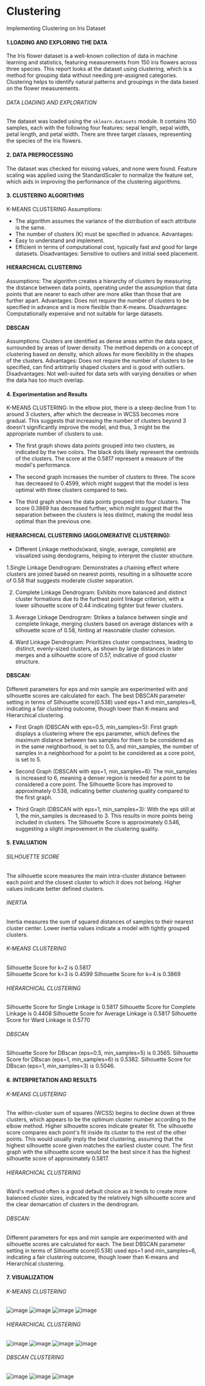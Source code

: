 # Clustering
Implementing Clustering on Iris Dataset

#### 1.LOADING AND EXPLORING THE DATA
The Iris flower dataset is a well-known collection of data in machine learning and statistics, featuring measurements from 150 iris flowers across three species. This report looks at the dataset using clustering, which is a method for grouping data without needing pre-assigned categories. Clustering helps to identify natural patterns and groupings in the data based on the flower measurements.
###### DATA LOADING AND EXPLORATION
The dataset was loaded using the `sklearn.datasets` module. It contains 150 samples, each with the following four features: sepal length, sepal width, petal length, and petal width. There are three target classes, representing the species of the iris flowers.
#### 2. DATA PREPROCESSING
The dataset was checked for missing values, and none were found. Feature scaling was applied using the StandardScaler to normalize the feature set, which aids in improving the performance of the clustering algorithms.

#### 3. CLUSTERING ALGORITHMS
 K-MEANS CLUSTERING
Assumptions:
-	The algorithm assumes the variance of the distribution of each attribute is the same.
-	The number of clusters (K) must be specified in advance.
Advantages: 
-	Easy to understand and implement.
-	Efficient in terms of computational cost, typically fast and good for large datasets.
Disadvantages: Sensitive to outliers and initial seed placement.

#### HIERARCHICAL CLUSTERING
Assumptions: The algorithm creates a hierarchy of clusters by measuring the distance between data points, operating under the assumption that data points that are nearer to each other are more alike than those that are further apart.
Advantages: Does not require the number of clusters to be specified in advance and is more flexible than K-means.
Disadvantages: Computationally expensive and not suitable for large datasets.
#### DBSCAN
Assumptions: Clusters are identified as dense areas within the data space, surrounded by areas of lower density. The method depends on a concept of clustering based on density, which allows for more flexibility in the shapes of the clusters.
Advantages: Does not require the number of clusters to be specified, can find arbitrarily shaped clusters and is good with outliers.
Disadvantages: Not well-suited for data sets with varying densities or when the data has too much overlap.

#### 4. Experimentation and Results
K-MEANS CLUSTERING:
In the elbow plot, there is a steep decline from 1 to around 3 clusters, after which the decrease in WCSS becomes more gradual. This suggests that increasing the number of clusters beyond 3 doesn't significantly improve the model, and thus, 3 might be the appropriate number of clusters to use.

-	The first graph shows data points grouped into two clusters, as indicated by the two colors. The black dots likely represent the centroids of the clusters. The score at the 0.5817 represent a measure of the model's performance.

-	The second graph increases the number of clusters to three. The score has decreased to 0.4599, which might suggest that the model is less optimal with three clusters compared to two.

-	The third graph shows the data points grouped into four clusters. The score 0.3869 has decreased further, which might suggest that the separation between the clusters is less distinct, making the model less optimal than the previous one.


#### HIERARCHICAL CLUSTERING (AGGLOMERATIVE CLUSTERING):
-	Different Linkage methods(ward, single, average, complete) are visualized using dendograms, helping to interpret the cluster structure.

1.Single Linkage Dendrogram: Demonstrates a chaining effect where clusters are joined based on nearest points, resulting in a silhouette score of 0.58 that suggests moderate cluster separation.

2. Complete Linkage Dendrogram: Exhibits more balanced and distinct cluster formations due to the furthest point linkage criterion, with a lower silhouette score of 0.44 indicating tighter but fewer clusters.

3. Average Linkage Dendrogram: Strikes a balance between single and complete linkage, merging clusters based on average distances with a silhouette score of 0.58, hinting at reasonable cluster cohesion.

4. Ward Linkage Dendrogram: Prioritizes cluster compactness, leading to distinct, evenly-sized clusters, as shown by large distances in later merges and a silhouette score of 0.57, indicative of good cluster structure.
   
#### DBSCAN:
Different parameters for eps and min sample are experimented with and silhouette scores are calculated for each. The best DBSCAN parameter setting in terms of Silhouette score(0.538) used eps=1 and min_samples=6, indicating a fair clustering outcome, though lower than K-means and Hierarchical clustering.
-	First Graph (DBSCAN with eps=0.5, min_samples=5):
First graph displays a clustering where the eps parameter, which defines the maximum distance between two samples for them to be considered as in the same neighborhood, is set to 0.5, and min_samples, the number of samples in a neighborhood for a point to be considered as a core point, is set to 5. 

-	Second Graph (DBSCAN with eps=1, min_samples=6):
The min_samples is increased to 6, meaning a denser region is needed for a point to be considered a core point. The Silhouette Score has improved to approximately 0.538, indicating better clustering quality compared to the first graph. 
-	Third Graph (DBSCAN with eps=1, min_samples=3):
With the eps still at 1, the min_samples is decreased to 3. This results in more points being included in clusters. The Silhouette Score is approximately 0.546, suggesting a slight improvement in the clustering quality. 

#### 5. EVALUATION
###### SILHOUETTE SCORE
The silhouette score measures the main intra-cluster distance between each point and the closest cluster to which it does not belong. Higher values indicate better defined clusters.
###### INERTIA
Inertia measures the sum of squared distances of samples to their nearest cluster center. Lower inertia values indicate a model with tightly grouped clusters.

###### K-MEANS CLUSTERING
Silhouette Score for k=2 is 0.5817	
Silhouette Score for k=3 is 0.4599
Silhouette Score for k=4 is 0.3869

###### HIERARCHICAL CLUSTERING
Silhouette Score for Single Linkage is 0.5817
Silhouette Score for Complete Linkage is 0.4408
Silhouette Score for Average Linkage is 0.5817
Silhouette Score for Ward Linkage is 0.5770

 ###### DBSCAN
Silhouette Score for DBscan (eps=0.5, min_samples=5) is 0.3565.
Silhouette Score for DBscan (eps=1, min_samples=6) is 0.5382.
Silhouette Score for DBscan (eps=1, min_samples=3) is 0.5046.


#### 6. INTERPRETATION AND RESULTS

###### K-MEANS CLUSTERING
The within-cluster sum of squares (WCSS) begins to decline down at three clusters, which appears to be the optimum cluster number according to the elbow method. Higher silhouette scores indicate greater fit. The silhouette score compares each point's fit inside its cluster to the rest of the other points. This would usually imply the best clustering, assuming that the highest silhouette score given matches the earliest cluster count. The first graph with the silhouette score would be the best since it has the highest silhouette score of approximately 0.5817.

###### HIERARCHICAL CLUSTERING
Ward's method often is a good default choice as it tends to create more balanced cluster sizes, indicated by the relatively high silhouette score and the clear demarcation of clusters in the dendrogram.

###### DBSCAN:
Different parameters for eps and min sample are experimented with and silhouette scores are calculated for each. The best DBSCAN parameter setting in terms of Silhouette score(0.538) used eps=1 and min_samples=6, indicating a fair clustering outcome, though lower than K-means and Hierarchical clustering.

#### 7. VISUALIZATION

###### K-MEANS CLUSTERING
![image](https://github.com/user-attachments/assets/5f133638-e08e-4f15-970e-cc61dc5b2728)
![image](https://github.com/user-attachments/assets/85dc8672-5ee3-411a-a918-d6bf1b3f03ae)
![image](https://github.com/user-attachments/assets/d6bc19c3-8f7b-42e7-b0e3-fefb20593e25)
![image](https://github.com/user-attachments/assets/eb1e73c5-ef72-48d6-bed2-6aca989a304a)                                                                                                        

###### HIERARCHICAL CLUSTERING
![image](https://github.com/user-attachments/assets/295671e3-15e8-4ac6-9ef4-92178ed9035d)
![image](https://github.com/user-attachments/assets/b189740d-fa3c-4fb1-bb9b-a35c8eec286c)
![image](https://github.com/user-attachments/assets/91ba25af-d5f4-4a53-80bf-983bd12fa2c6)
![image](https://github.com/user-attachments/assets/fcb26c15-4780-4614-94d0-4fac8307eabb)

###### DBSCAN CLUSTERING
![image](https://github.com/user-attachments/assets/bb88aa13-d54f-4b6c-89ed-2e875029a46f)
![image](https://github.com/user-attachments/assets/aa103134-017c-4a68-a947-3e67aef9b3ef)
![image](https://github.com/user-attachments/assets/a9578220-531c-4366-b69f-a0c0999ee69f)

                                    

                                                            
 
